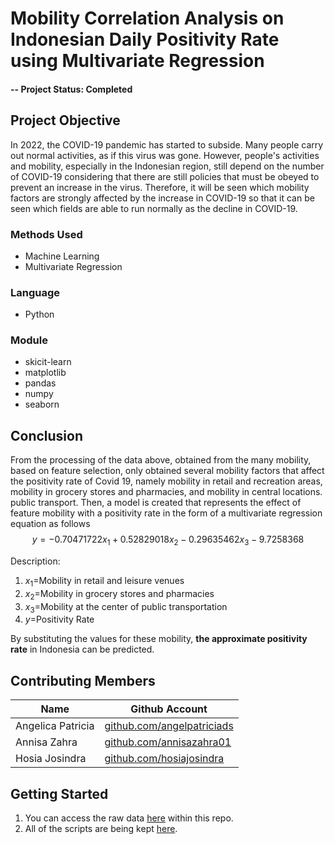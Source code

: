 # Mobility Correlation Analysis on Indonesian Daily Positivity Rate using Multivariate Regression

#### -- Project Status: Completed

## Project Objective
In 2022, the COVID-19 pandemic has started to subside. Many people carry out normal activities, as if this virus was gone. However, people's activities and mobility, especially in the Indonesian region, still depend on the number of COVID-19 considering that there are still policies that must be obeyed to prevent an increase in the virus. Therefore, it will be seen which mobility factors are strongly affected by the increase in COVID-19 so that it can be seen which fields are able to run normally as the decline in COVID-19.

### Methods Used
* Machine Learning
* Multivariate Regression

### Language
* Python

### Module
* skicit-learn
* matplotlib
* pandas
* numpy
* seaborn

## Conclusion
From the processing of the data above, obtained from the many mobility, based on feature selection, only obtained several mobility factors that affect the positivity rate of Covid 19, namely mobility in retail and recreation areas, mobility in grocery stores and pharmacies, and mobility in central locations. public transport. Then, a model is created that represents the effect of feature mobility with a positivity rate in the form of a multivariate regression equation as follows
$$y= -0.70471722 x_{1} + 0.52829018  x_{2} - 0.29635462 x_{3} - 9.7258368 $$

Description: <br>
1. $x_{1}$=Mobility in retail and leisure venues
2. $x_{2}$=Mobility in grocery stores and pharmacies
3. $x_{3}$=Mobility at the center of public transportation
4. $y$=Positivity Rate

By substituting the values for these mobility, **the approximate positivity rate** in Indonesia can be predicted.

## Contributing Members
|Name     |  Github Account   | 
|---------|-----------------|
|Angelica Patricia | [github.com/angelpatriciads](https://github.com/angelpatriciads)    |
|Annisa Zahra | [github.com/annisazahra01](https://github.com/annisazahra01)    |
|Hosia Josindra |    [github.com/hosiajosindra](https://github.com/hosiajosindra)    |

## Getting Started
1. You can access the raw data [here](https://github.com/angelpatriciads/positivity_rate_multivariate_regression/blob/main/mobility_positivity_rate_dataset/) within this repo.
2. All of the scripts are being kept [here](https://github.com/angelpatriciads/positivity_rate_multivariate_regression/blob/main/mobility_positivity_rate_multivariate_regression.ipynb).
